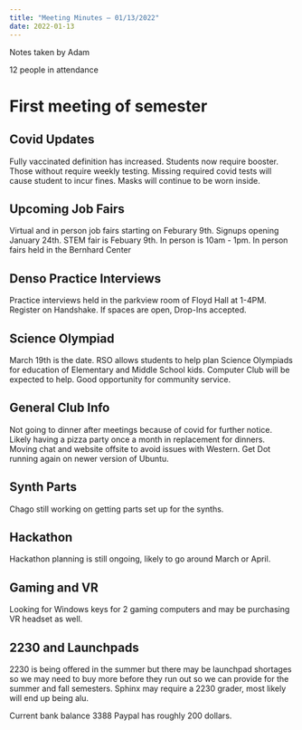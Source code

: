 ```yaml
---
title: "Meeting Minutes – 01/13/2022"
date: 2022-01-13
---
```


Notes taken by Adam

12 people in attendance

# First meeting of semester

## Covid Updates

Fully vaccinated definition has increased. Students now require booster. Those without require weekly testing. Missing required covid tests will cause student to incur fines. Masks will continue to be worn inside.

## Upcoming Job Fairs

Virtual and in person job fairs starting on Feburary 9th. Signups opening January 24th. STEM fair is Febuary 9th. In person is 10am - 1pm. In person fairs held in the Bernhard Center

## Denso Practice Interviews

Practice interviews held in the parkview room of Floyd Hall at 1-4PM. Register on Handshake. If spaces are open, Drop-Ins accepted.

## Science Olympiad

March 19th is the date. RSO allows students to help plan Science Olympiads for education of Elementary and Middle School kids. Computer Club will be expected to help. Good opportunity for community service.

## General Club Info

Not going to dinner after meetings because of covid for further notice. Likely having a pizza party once a month in replacement for dinners. Moving chat and website offsite to avoid issues with Western. Get Dot running again
on newer version of Ubuntu.

## Synth Parts

Chago still working on getting parts set up for the synths.

## Hackathon

Hackathon planning is still ongoing, likely to go around March or April.

## Gaming and VR

Looking for Windows keys for 2 gaming computers and may be purchasing VR headset as well.

## 2230 and Launchpads

2230 is being offered in the summer but there may be launchpad shortages so we may need to buy more before they run out so we can provide for the summer and fall semesters. Sphinx may require a 2230 grader, most likely will end up
being alu.

Current bank balance 3388 Paypal has roughly 200 dollars.
